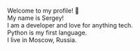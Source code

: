 Welcome to my profile! 👋  
My name is Sergey!  
I am a developer and love for anything tech.  
Python is my first language.  
I live in Moscow, Russia.
